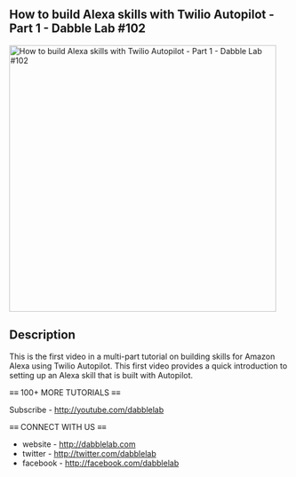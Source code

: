 How to build Alexa skills with Twilio Autopilot - Part 1 - Dabble Lab #102
---

<a href="https://youtu.be/xIoyEjzERCI"><img src="http://img.youtube.com/vi/xIoyEjzERCI/maxresdefault.jpg" alt="How to build Alexa skills with Twilio Autopilot - Part 1 - Dabble Lab #102" height="480" /></a>

## Description

This is the first video in a multi-part tutorial on building skills for Amazon Alexa using Twilio Autopilot. This first video provides a quick introduction to setting up an Alexa skill that is built with Autopilot.

≡≡ 100+ MORE TUTORIALS  ≡≡

Subscribe - http://youtube.com/dabblelab

≡≡ CONNECT WITH US  ≡≡

- website - http://dabblelab.com
- twitter - http://twitter.com/dabblelab
- facebook - http://facebook.com/dabblelab